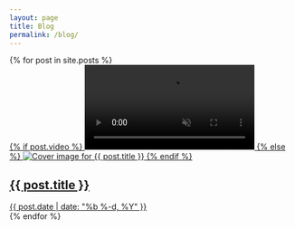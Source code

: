 ```yaml
---
layout: page
title: Blog
permalink: /blog/
---
```


<div class="blog-grid">
  {% for post in site.posts %}
    <div class="blog-card">
      <a href="{{ post.url }}">
        <div class="card-media">
          {% if post.video %}
            <video 
              class="card-video"
              src="{{ post.video | relative_url }}"
              muted
              loop
              autoplay
              playsinline
            ></video>
          {% else %}
            <img 
              src="{{ post.image | relative_url }}" 
              alt="Cover image for {{ post.title }}"
            >
          {% endif %}
        </div>
        <h2 class="card-title">{{ post.title }}</h2>
        <time class="card-date" datetime="{{ post.date | date_to_xmlschema }}">
          {{ post.date | date: "%b %-d, %Y" }}
        </time>
      </a>
    </div>
  {% endfor %}
</div>